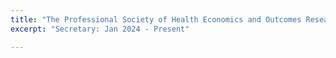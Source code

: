 ```yaml
---
title: "The Professional Society of Health Economics and Outcomes Research (ISPOR) University of Georgia Chapter"
excerpt: "Secretary: Jan 2024 - Present"

---
```



